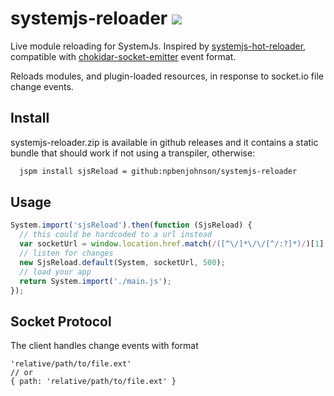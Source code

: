 # systemjs-reloader ![](https://api.travis-ci.org/npbenjohnson/systemjs-reloader.svg?branch=master)

Live module reloading for SystemJs. Inspired by [systemjs-hot-reloader](https://github.com/capaj/systemjs-hot-reloader), compatible with [chokidar-socket-emitter](https://github.com/capaj/chokidar-socket-emitter) event format.

Reloads modules, and plugin-loaded resources, in response to socket.io file change events.

## Install

systemjs-reloader.zip is available in github releases and it contains a static bundle that should work if not using a transpiler, otherwise:

``` bash
  jspm install sjsReload = github:npbenjohnson/systemjs-reloader
```

## Usage

``` js
System.import('sjsReload').then(function (SjsReload) {
  // this could be hardcoded to a url instead
  var socketUrl = window.location.href.match(/([^\/]*\/\/[^/:?]*)/)[1] + ':9111';
  // listen for changes
  new SjsReload.default(System, socketUrl, 500);
  // load your app
  return System.import('./main.js');
});
```

## Socket Protocol

The client handles change events with format

```
'relative/path/to/file.ext'
// or
{ path: 'relative/path/to/file.ext' }
```
